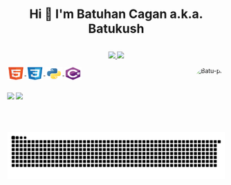 <h1 align="center"> Hi 👋 I'm Batuhan Cagan a.k.a. Batukush </h1>
<br>
<div align="center">
  <a href="https://github.com/BatuhanCagan">
  <img height="180em" src="https://github-readme-stats.vercel.app/api?username=BatuhanCagan&show_icons=true&theme=dracula&include_all_commits=true&count_private=true"/>
  <img height="180em" src="https://github-readme-stats.vercel.app/api/top-langs/?username=BatuhanCagan&layout=compact&langs_count=7&theme=dracula"/>
</div>
 <div style="display: inline_block"><br>
  <img align="center" alt="Batu" height="30" width="40" src="https://raw.githubusercontent.com/devicons/devicon/master/icons/html5/html5-original.svg">
  <img align="center" alt="Batu" height="30" width="40" src="https://raw.githubusercontent.com/devicons/devicon/master/icons/css3/css3-original.svg">
  <img align="center" alt="Batu" height="30" width="40" src="https://raw.githubusercontent.com/devicons/devicon/master/icons/python/python-original.svg">
  <img align="center" alt="Batu" height="30" width="40" src="https://raw.githubusercontent.com/devicons/devicon/master/icons/csharp/csharp-original.svg">
   
  <img align="right" alt="Batu-pic" height="150" style="border-radius:50px;" src="https://media.giphy.com/media/AcfTF7tyikWyroP0x7/giphy.gif">
</div>
    
  ##
  
<div> 
  <a href="https://www.linkedin.com/in/batuhan-cagan/" target="_blank"><img src="https://giphy.com/embed/wwg1suUiTbCY8H8vIA" target="_blank"></a> 
  <a href="https://twitter.com/just_batu"><img src="https://img.shields.io/badge/twitter-1DA1F2.svg?style=for-the-badge&logo=twitter&logoColor=white%22/%3E"</a>
  
</div>
  
  ##

![Snake animation](https://github.com/BatuhanCagan/BatuhanCagan/blob/output/github-contribution-grid-snake.svg)
